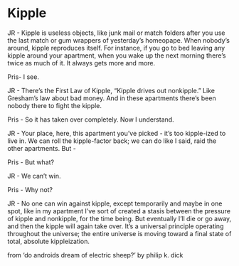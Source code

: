 # Kipple

JR - Kipple is useless objects, like junk mail or match folders after you use the last match or gum wrappers of yesterday’s homeopape. When nobody’s around, kipple reproduces itself. For instance, if you go to bed leaving any kipple around your apartment, when you wake up the next morning there’s twice as much of it. It always gets more and more.

Pris- I see.

JR - There’s the First Law of Kipple, “Kipple drives out nonkipple.” Like Gresham’s law about bad money. And in these apartments there’s been nobody there to fight the kipple.

Pris - So it has taken over completely. Now I understand.

JR - Your place, here, this apartment you’ve picked - it’s too kipple-ized to live in. We can roll the kipple-factor back; we can do like I said, raid the other apartments. But -

Pris - But what?

JR - We can’t win.

Pris - Why not?

JR - No one can win against kipple, except temporarily and maybe in one spot, like in my apartment I’ve sort of created a stasis between the pressure of kipple and nonkipple, for the time being. But eventually I’ll die or go away, and then the kipple will again take over. It’s a universal principle operating throughout the universe; the entire universe is moving toward a final state of total, absolute kippleization.

from ‘do androids dream of electric sheep?’ by philip k. dick
